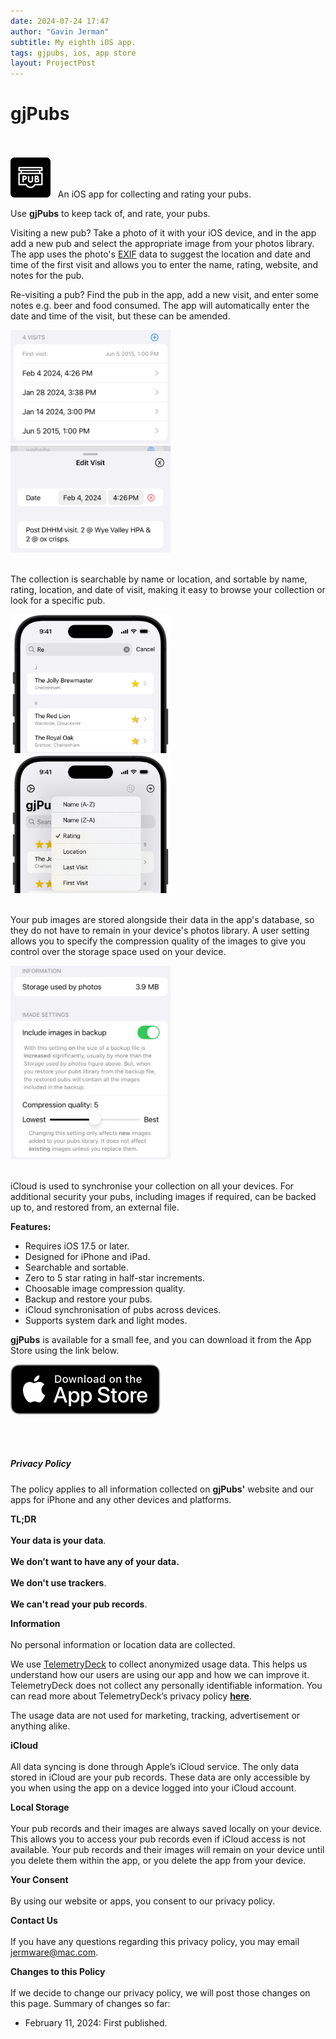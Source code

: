 ```yaml
---
date: 2024-07-24 17:47
author: "Gavin Jerman"
subtitle: My eighth iOS app.
tags: gjpubs, ios, app store
layout: ProjectPost
---
```


# gjPubs

<br><br>
<img width="64" height="64" src="/images/gjPubs/gjPubs-icon.png">
&nbsp;&nbsp;An iOS app for collecting and rating your pubs.
<br>

Use **gjPubs** to keep tack of, and rate, your pubs.

Visiting a new pub? Take a photo of it with your iOS device, and in the app add a new pub and select the appropriate image from your photos library. The app uses the photo's [EXIF](https://en.wikipedia.org/wiki/Exif) data to suggest the location and date and time of the first visit and allows you to enter the name, rating, website, and notes for the pub.

Re-visiting a pub? Find the pub in the app, add a new visit, and enter some notes e.g. beer and food consumed. The app will automatically enter the date and time of the visit, but these can be amended.  

<img src="/images/gjPubs/0-multiple-visits.png" alt="multiple visits" width="256">
&nbsp;
<img src="/images/gjPubs/1-visit-details.png" alt="visit details" width="256">
<br><br>

The collection is searchable by name or location, and sortable by name, rating, location, and date of visit, making it easy to browse your collection or look for a specific pub.  

<img src="/images/gjPubs/2-search-text.png" alt="search text" width="256">
&nbsp;
<img src="/images/gjPubs/3-sort-options.png" alt="sort options" width="256">
<br><br>

Your pub images are stored alongside their data in the app's database, so they do not have to remain in your device's photos library. A user setting allows you to specify the compression quality of the images to give you control over the storage space used on your device.  

<img src="/images/gjPubs/4-image-settings.png" alt="image settings" width="256">
<br><br>

iCloud is used to synchronise your collection on all your devices. For additional security your pubs, including images if required, can be backed up to, and restored from, an external file.

**Features:**
- Requires iOS 17.5 or later.
- Designed for iPhone and iPad.
- Searchable and sortable.
- Zero to 5 star rating in half-star increments.
- Choosable image compression quality.
- Backup and restore your pubs.
- iCloud synchronisation of pubs across devices.
- Supports system dark and light modes.

**gjPubs** is available for a small fee, and you can download it from the App Store using the link below.

[![download](/images/Download_on_the_App_Store_Badge_US-UK_RGB_blk_092917.svg)](https://apps.apple.com/app/gjpubs/id6475642254?platform=iphone)

<br><br>
<h5 id="privacy">Privacy Policy</h5>

The policy applies to all information collected on **gjPubs'** website and our apps for iPhone and any other devices and platforms.

**TL;DR**  
<br>**Your data is your data**.  
<br>**We don’t want to have any of your data.**  
<br>**We don't use trackers**.  
<br>**We can't read your pub records**.  

**Information**  
<br>
No personal information or location data are collected.

We use [TelemetryDeck](https://telemetrydeck.com) to collect anonymized usage data. This helps us understand how our users are using our app and how we can improve it. TelemetryDeck does not collect any personally identifiable information. You can read more about TelemetryDeck’s privacy policy **[here](https://telemetrydeck.com/privacy)**.

The usage data are not used for marketing, tracking, advertisement or anything alike.

**iCloud**  
<br>
All data syncing is done through Apple’s iCloud service. The only data stored in iCloud are your pub records. These data are only accessible by you when using the app on a device logged into your iCloud account.

**Local Storage**  
<br>
Your pub records and their images are always saved locally on your device. This allows you to access your pub records even if iCloud access is not available. Your pub records and their images will remain on your device until you delete them within the app, or you delete the app from your device.

**Your Consent**  
<br>
By using our website or apps, you consent to our privacy policy.

**Contact Us**  
<br>
If you have any questions regarding this privacy policy, you may email [jermware@mac.com](mailto:jermware@mac.com).

**Changes to this Policy**  
<br>
If we decide to change our privacy policy, we will post those changes on this page. Summary of changes so far:

- February 11, 2024: First published.
